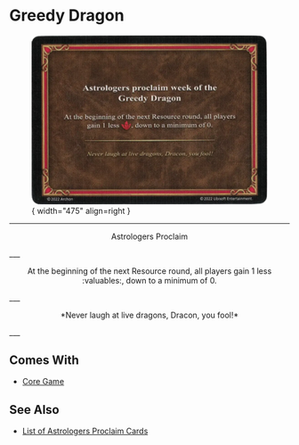 # Greedy Dragon

<figure markdown="span">

![Greedy Dragon](../assets/astrologers_proclaim-greedy_dragon.webp){ width="475" align=right }

</figure>

___
<p style="text-align: center;" markdown>Astrologers Proclaim</p>
___
<p style="text-align: center;" markdown>At the beginning of the next Resource round, all players gain 1 less :valuables:, down to a minimum of 0.</p>
___
<p style="text-align: center;" markdown>*Never laugh at live dragons, Dracon, you fool!*</p>
___


## Comes With

- [Core Game](../content.md)


## See Also

- [List of Astrologers Proclaim Cards](index.md)
